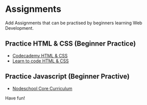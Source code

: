 # Assignments
Add Assignments that can be practised by beginners learning Web Development.

## Practice HTML & CSS (Beginner Practice)

* [Codecademy HTML & CSS](https://www.codecademy.com/en/tracks/htmlcss)
* [Learn to code HTML & CSS](https://learn.shayhowe.com/)

## Practice Javascript (Beginner Practive)
* [Nodeschool Core Curriculum](https://nodeschool.io/#workshoppers)

Have fun!
